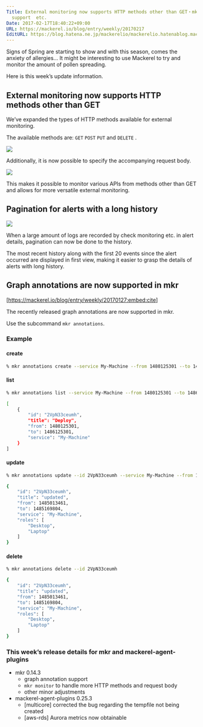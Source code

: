 ```yaml
---
Title: External monitoring now supports HTTP methods other than GET・mkr graph annotation
  support  etc.
Date: 2017-02-17T18:40:22+09:00
URL: https://mackerel.io/blog/entry/weekly/20170217
EditURL: https://blog.hatena.ne.jp/mackerelio/mackerelio.hatenablog.mackerel.io/atom/entry/10328749687218296012
---
```


 Signs of Spring are starting to show and with this season, comes the anxiety of allergies... It might be interesting to use Mackerel to try and monitor the amount of pollen spreading.

Here is this week’s update information.

## External monitoring now supports HTTP methods other than GET

We’ve expanded the types of HTTP methods available for external monitoring.

The available methods are: `GET` `POST` `PUT` and `DELETE` .

![](https://cdn-ak.f.st-hatena.com/images/fotolife/a/andyyk/20170217/20170217183113.png)

Additionally, it is now possible to specify the accompanying request body. 

![](https://cdn-ak.f.st-hatena.com/images/fotolife/a/andyyk/20170217/20170217183114.png)

This makes it possible to monitor various APIs from methods other than GET and allows for more versatile external monitoring.

## Pagination for alerts with a long history

![](https://cdn-ak.f.st-hatena.com/images/fotolife/a/andyyk/20170217/20170217183115.png)

When a large amount of logs are recorded by check monitoring etc. in alert details, pagination can now be done to the history.

The most recent history along with the first 20 events since the alert occurred are displayed in first view, making it easier to grasp the details of alerts with long history.

## Graph annotations are now supported in mkr

[https://mackerel.io/blog/entry/weekly/20170127:embed:cite]

The recently released graph annotations are now supported in mkr.

Use the subcommand `mkr annotations`.

### Example 

#### create
```sh
% mkr annotations create --service My-Machine --from 1480125301 --to 1486125301 --title "Deploy"
```

#### list
```sh
% mkr annotations list --service My-Machine --from 1480125301 --to 1486125301

[
    {
        "id": "2VpN33ceumh",
        "title": "Deploy",
        "from": 1480125301,
        "to": 1486125301,
        "service": "My-Machine"
    }
]
```

#### update

```sh
% mkr annotations update --id 2VpN33ceumh --service My-Machine --from 1485013461 --to 1485169804 --title "updated" --role Desktop --role Laptop

{
    "id": "2VpN33ceumh",
    "title": "updated",
    "from": 1485013461,
    "to": 1485169804,
    "service": "My-Machine",
    "roles": [
        "Desktop",
        "Laptop"
    ]
}
```

#### delete

```sh
% mkr annotations delete --id 2VpN33ceumh

{
    "id": "2VpN33ceumh",
    "title": "updated",
    "from": 1485013461,
    "to": 1485169804,
    "service": "My-Machine",
    "roles": [
        "Desktop",
        "Laptop"
    ]
}
```

### This week’s release details for mkr and mackerel-agent-plugins

- mkr 0.14.3
  - graph annotation support
  - `mkr monitor` to handle more HTTP methods and request body 
  - other minor adjustments 
- mackerel-agent-plugins 0.25.3
  - [multicore] corrected the bug regarding the tempfile not being created
  - [aws-rds] Aurora metrics now obtainable
